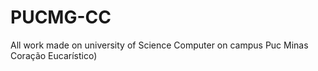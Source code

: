 # PUCMG-CC
All work made on university of Science Computer on campus Puc Minas Coração Eucarístico)
